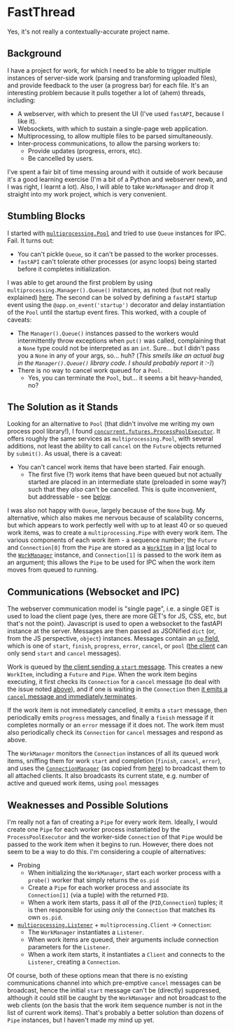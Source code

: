 # FastThread
Yes, it's not really a contextually-accurate project name.

## Background
I have a project for work, for which I need to be able to trigger multiple instances of server-side work (parsing and transforming uploaded files), and provide feedback to the user (a progress bar) for each file. It's an interesting problem because it pulls together a lot of (ahem) threads, including:
- A webserver, with which to present the UI (I've used `fastAPI`, because I like it).
- Websockets, with which to sustain a single-page web application.
- Multiprocessing, to allow multiple files to be parsed simultaneously.
- Inter-process communications, to allow the parsing workers to:
  - Provide updates (progress, errors, etc).
  - Be cancelled by users.

I've spent a fair bit of time messing around with it outside of work because it's a good learning exercise (I'm a bit of a Python and webserver newb, and I was right, I learnt a lot).  Also, I will able to take `WorkManager` and drop it straight into my work project, which is very convenient.

## Stumbling Blocks
I started with [`multiprocessing.Pool`](https://docs.python.org/3/library/multiprocessing.html#module-multiprocessing.pool) and tried to use `Queue` instances for IPC. Fail. It turns out:
- You can't pickle `Queue`, so it can't be passed to the worker processes.
- `fastAPI` can't tolerate other processes (or async loops) being started before it completes initialization.

I was able to get around the first problem by using `multiprocessing.Manager().Queue()` instances, as noted (but not really explained) [here](https://docs.python.org/3/library/multiprocessing.html#pipes-and-queues). The second can be solved by defining a `fastAPI` startup event using the `@app.on_event('startup')` decorator and delay instantiation of the `Pool` until the startup event fires. This worked, with a couple of caveats:
- The `Manager().Queue()` instances passed to the workers would intermittently throw exceptions when `put()` was called, complaining that a `None` type 
  could not be interpreted as an `int`. Sure... but I didn't pass you a `None` in any of your args, so... huh?  (*This smells like an actual bug in the `Manager().Queue()` library code. I should probably report it :-)*)
- There is no way to cancel work queued for a `Pool`.
  - Yes, you can terminate the `Pool`, but... it seems a bit heavy-handed, no?

## The Solution as it Stands
Looking for an alternative to `Pool` (that didn't involve me writing my own process pool library!), I found [`concurrent.futures.ProcessPoolExecutor`](https://docs.python.org/3/library/concurrent.futures.html?#processpoolexecutor). It offers roughly the same services as `multiprocessing.Pool`, with several additions, not least the ability to call `cancel` on the `Future` objects returned by `submit()`. As usual, there is a caveat:
- You can't cancel work items that have been started. Fair enough.
  - <a name="cancel-issue"></a>The first five (?) work items that have been queued but not actually started are placed in an intermediate state (preloaded in some way?) such that they *also* can't be cancelled. This is quite inconvenient, but addressable - see [below](#cancel-solution).

I was also not happy with `Queue`, largely because of the `None` bug.  My alternative, which also makes me nervous because of scalability concerns, but which appears to work perfectly well with up to at least 40 or so queued work items, was to create a `multiprocessing.Pipe` with every work item.  The various components of each work item - a sequence number; the `Future` and `Connection[0]` from the `Pipe` are stored as a [`WorkItem`](src/WorkManager.py#L160) in a [list](src/WorkManager.py#L170) local to the [`WorkManager`](src/WorkManager.py#L1) instance, and `Connection[1]` is passed to the work item as an argument; this allows the `Pipe` to be used for IPC when the work item moves from queued to running.

## Communications (Websocket and IPC)
The webserver communication model is "single page", i.e. a single GET is used to load the client page (yes, there are more GET's for JS, CSS, etc, but that's not the point). Javascript is used to open a websocket to the fastAPI instance at the server. Messages are then passed as JSONified `dict` (or, from the JS perspective, `object`) instances.  Messages contain an [`op` field](src/WorkManager.py#L95), which is one of `start`, `finish`, `progress`, `error`, `cancel`, or `pool` ([the client](src/WorkManager.py#L140) can only send `start` and `cancel` messages).

Work is queued by [the client sending a `start` message](src/static/threading.js#L70).  This creates a new `WorkItem`, including a `Future` and `Pipe`. <a name="cancel-solution"></a>When the work item begins executing, it first checks its `Connection` for a `cancel` message (to deal with the issue noted [above](#cancel-issue)), and if one is waiting in the `Connection` then [it emits a `cancel` message and immediately terminates](src/Worker.py#L6).

If the work item is not immediately cancelled, it emits a `start` message, then periodically emits `progress` messages, and finally a `finish` message if it completes normally or an `error` message if it does not. The work item must also periodically check its `Connection` for `cancel` messages and respond as above.

The `WorkManager` monitors the `Connection` instances of all its queued work items, sniffing them for work `start` and completion (`finish`, `cancel`, `error`), and uses the [`ConnectionManager`](src/ConnectionManager.py) (as copied from [here](https://fastapi.tiangolo.com/advanced/websockets/#handling-disconnections-and-multiple-clients)) to broadcast them to all attached clients. It also broadcasts its current state, e.g. number of active and queued work items, using `pool` messages

## Weaknesses and Possible Solutions
I'm really not a fan of creating a `Pipe` for every work item. Ideally, I would create one `Pipe` for each worker process instantiated by the `ProcessPoolExecutor` and the worker-side `Connection` of that `Pipe` would be passed to the work item when it begins to run. However, there does not seem to be a way to do this.  I'm considering a couple of alternatives:
- Probing
  - When initializing the `WorkManager`, start each worker process with a `probe()` worker that simply returns the `os.pid`
  - Create a `Pipe` for each worker process and associate its `Connection[1]` (via a tuple) with the returned `PID`.
  - When a work item starts, pass it *all* of the (`PID`,`Connection`) tuples; it is then responsible for using *only* the `Connection` that matches its own `os.pid`.
- [`multiprocessing.Listener`](https://docs.python.org/3/library/multiprocessing.html#module-multiprocessing.connection) + `multiprocessing.Client` -> `Connection`:
  - The `WorkManager` instantiates a `Listener`.
  - When work items are queued, their arguments include connection parameters for the `Listener`.
  - When a work item starts, it instantiates a `Client` and connects to the `Listener`, creating a `Connection`.

Of course, both of these options mean that there is no existing communications channel into which pre-emptive `cancel` messages can be broadcast, hence the initial `start` message can't be (directly) suppressed, although it could still be caught by the `WorkManager` and not broadcast to the web clients (on the basis that the work item sequence number is not in the list of current work items).  That's probably a better solution than dozens of `Pipe` instances, but I haven't made my mind up yet.
